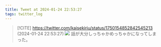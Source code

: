 ```yaml
---
title: Tweet at 2024-01-24 22:53:27
tags: twitter_log
---
```


> [!CITE] https://twitter.com/kaisekiriu/status/1750154852842545213 (2024-01-24 22:53:27)
> ![](https://twitter.com/kaisekiriu/status/1750154852842545213)
> 話が大分しっちゃかめっちゃかになってしまった。
